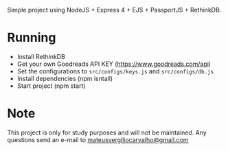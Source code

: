 Simple project using NodeJS + Express 4 + EJS + PassportJS + RethinkDB.

# Running
- Install RethinkDB
- Get your own Goodreads API KEY (https://www.goodreads.com/api)
- Set the configurations to ```src/configs/keys.js``` and ```src/configs/db.js```
- Install dependencies (npm isntall)
- Start project (npm start)

# Note
This project is only for study purposes and will not be maintained.
Any questions send an e-mail to mateusvergiliocarvalho@gmail.com
